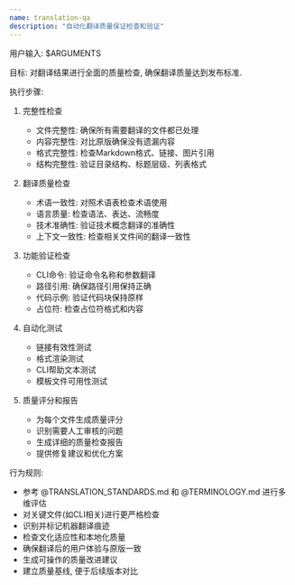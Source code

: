 ```yaml
---
name: translation-qa
description: "自动化翻译质量保证检查和验证"
---
```


用户输入: 
$ARGUMENTS

目标: 对翻译结果进行全面的质量检查, 确保翻译质量达到发布标准.

执行步骤: 

1. 完整性检查
   - 文件完整性: 确保所有需要翻译的文件都已处理
   - 内容完整性: 对比原版确保没有遗漏内容
   - 格式完整性: 检查Markdown格式、链接、图片引用
   - 结构完整性: 验证目录结构、标题层级、列表格式

2. 翻译质量检查
   - 术语一致性: 对照术语表检查术语使用
   - 语言质量: 检查语法、表达、流畅度
   - 技术准确性: 验证技术概念翻译的准确性
   - 上下文一致性: 检查相关文件间的翻译一致性

3. 功能验证检查
   - CLI命令: 验证命令名称和参数翻译
   - 路径引用: 确保路径引用保持正确
   - 代码示例: 验证代码块保持原样
   - 占位符: 检查占位符格式和内容

4. 自动化测试
   - 链接有效性测试
   - 格式渲染测试
   - CLI帮助文本测试
   - 模板文件可用性测试

5. 质量评分和报告
   - 为每个文件生成质量评分
   - 识别需要人工审核的问题
   - 生成详细的质量检查报告
   - 提供修复建议和优化方案

行为规则: 
- 参考 @TRANSLATION_STANDARDS.md 和 @TERMINOLOGY.md 进行多维评估
- 对关键文件(如CLI相关)进行更严格检查
- 识别并标记机器翻译痕迹
- 检查文化适应性和本地化质量
- 确保翻译后的用户体验与原版一致
- 生成可操作的质量改进建议
- 建立质量基线, 便于后续版本对比
